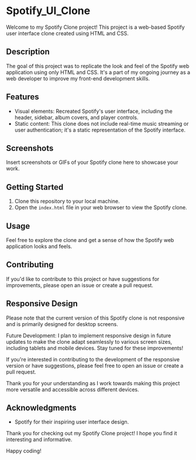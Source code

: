 # Spotify_UI_Clone

Welcome to my Spotify Clone project! This project is a web-based Spotify user interface clone created using HTML and CSS.

## Description

The goal of this project was to replicate the look and feel of the Spotify web application using only HTML and CSS. It's a part of my ongoing journey as a web developer to improve my front-end development skills.

## Features

- Visual elements: Recreated Spotify's user interface, including the header, sidebar, album covers, and player controls.
- Static content: This clone does not include real-time music streaming or user authentication; it's a static representation of the Spotify interface.

## Screenshots

Insert screenshots or GIFs of your Spotify clone here to showcase your work.

## Getting Started

1. Clone this repository to your local machine.
2. Open the `index.html` file in your web browser to view the Spotify clone.

## Usage

Feel free to explore the clone and get a sense of how the Spotify web application looks and feels.

## Contributing

If you'd like to contribute to this project or have suggestions for improvements, please open an issue or create a pull request.


## Responsive Design

Please note that the current version of this Spotify clone is not responsive and is primarily designed for desktop screens. 

Future Development:
I plan to implement responsive design in future updates to make the clone adapt seamlessly to various screen sizes, including tablets and mobile devices. Stay tuned for these improvements!

If you're interested in contributing to the development of the responsive version or have suggestions, please feel free to open an issue or create a pull request.

Thank you for your understanding as I work towards making this project more versatile and accessible across different devices.


## Acknowledgments

- Spotify for their inspiring user interface design.

Thank you for checking out my Spotify Clone project! I hope you find it interesting and informative.

Happy coding!
